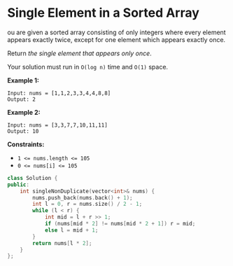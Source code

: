 # Single Element in a Sorted Array

ou are given a sorted array consisting of only integers where every element appears exactly twice, except for one element which appears exactly once.

Return *the single element that appears only once*.

Your solution must run in `O(log n)` time and `O(1)` space.

 

**Example 1:**

```
Input: nums = [1,1,2,3,3,4,4,8,8]
Output: 2
```

**Example 2:**

```
Input: nums = [3,3,7,7,10,11,11]
Output: 10
```

 

**Constraints:**

- `1 <= nums.length <= 105`
- `0 <= nums[i] <= 105`

```c++
class Solution {
public:
    int singleNonDuplicate(vector<int>& nums) {
        nums.push_back(nums.back() + 1);
        int l = 0, r = nums.size() / 2 - 1;
        while (l < r) {
            int mid = l + r >> 1;
            if (nums[mid * 2] != nums[mid * 2 + 1]) r = mid;
            else l = mid + 1;
        }
        return nums[l * 2];
    }
};
```


